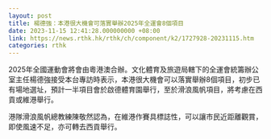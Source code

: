 ```yaml
---
layout: post
title: 楊德強：本港很大機會可落實舉辦2025年全運會8個項目
date: 2023-11-15 12:41:28.000000000 +08:00
link: https://news.rthk.hk/rthk/ch/component/k2/1727928-20231115.htm
categories: rthk
---
```


2025年全國運動會將會由粵港澳合辦。文化體育及旅遊局轄下的全運會統籌辦公室主任楊德強接受本台專訪時表示，本港很大機會可以落實舉辦8個項目，初步已有場地選址，預計一半項目會於啟德體育園舉行，至於滑浪風帆項目，將考慮在西貢或維港舉行。

港隊滑浪風帆總教練陳敬然認為，在維港作賽具標誌性，可以讓巿民近距離觀賞，即使風速不足，亦可轉去西貢舉行。
